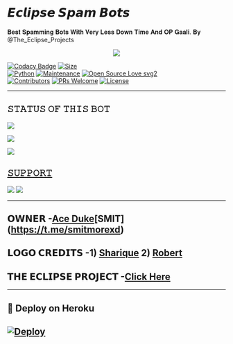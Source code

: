 # 𝙀𝙘𝙡𝙞𝙥𝙨𝙚 𝙎𝙥𝙖𝙢 𝘽𝙤𝙩𝙨
 𝐁𝐞𝐬𝐭 𝐒𝐩𝐚𝐦𝐦𝐢𝐧𝐠 𝐁𝐨𝐭𝐬 𝐖𝐢𝐭𝐡 𝐕𝐞𝐫𝐲 𝐋𝐞𝐬𝐬 𝐃𝐨𝐰𝐧 𝐓𝐢𝐦𝐞 𝐀𝐧𝐝 𝐎𝐏 𝐆𝐚𝐚𝐥𝐢. 𝐁𝐲 @The_Eclipse_Projects
 
 <p align="center">
  <img src="https://telegra.ph/file/ec456c11d8ac80242cfe5.jpg">
</p>


[![Codacy Badge](https://api.codacy.com/project/badge/Grade/f7c51539e67b483bb8d7749acca51d3a)](https://app.codacy.com/gh/dangerousjatt/SpamBot-2.0?utm_source=github.com&utm_medium=referral&utm_content=dangerousjatt/SpamBot-2.0&utm_campaign=Badge_Grade_Settings)
[![Size](https://img.shields.io/github/repo-size/dangerousjatt/SpamBot-2.0?style=flat-square&color=green)](https://github.com/acexduke/EclipseSpamBots)   
[![Python](https://img.shields.io/badge/Python-v3.9-blue)](https://www.python.org/)
[![Maintenance](https://img.shields.io/badge/Maintained%3F-yes-green.svg)](https://github.com/acexduke/EclipseSpamBotsgraphs/commit-activity)
[![Open Source Love svg2](https://badges.frapsoft.com/os/v2/open-source.svg?v=103)](https://github.com/dangerousjatt/SpamBot-2.0)   
[![Contributors](https://img.shields.io/github/contributors/dangerousjatt/SpamBot-2.0?style=flat-square&color=green)](https://github.com/acexduke/EclipseSpamBotsgraphs/contributors)
[![PRs Welcome](https://img.shields.io/badge/PRs-welcome-brightgreen.svg?style=flat-square)](https://makeapullrequest.com)
[![License](https://img.shields.io/badge/License-AGPL-blue)](https://github.com/acexduke/EclipseSpamBotsblob/main/LICENSE)

----

## 𝚂𝚃𝙰𝚃𝚄𝚂 𝙾𝙵 𝚃𝙷𝙸𝚂 𝙱𝙾𝚃 
<p align="left"><a href="https://github.com/acexduke/EclipseSpamBotsnetwork/members"><img src="https://img.shields.io/github/forks/dangerousjatt/SpamBot-2.0?label=Forks&logoColor=Black&style=social"></a><p align="left"><a href="https://github.com/acexduke/EclipseSpamBotsstargazers"><img src="https://img.shields.io/github/stars/dangerousjatt/SpamBot-2.0?logoColor=Blue&style=social"></a><p align="left"><a href="https://github.com/dangerousjatt/SpamBot-2.0"></a><p align="left"><a href="https://github.com/dangerousjatt/SpamBot-2.0?"><img src="https://img.shields.io/github/last-commit/dangerousjatt/SpamBot-2.0?style=plastic"></

-------------------------------------------------

## 𝚂𝚄𝙿𝙿𝙾𝚁𝚃 
                          
<a href="https://t.me/SinX_Support"><img src="https://img.shields.io/badge/Join-SUPPORT%20GROUP-red.svg?logo=Telegram"></a>
<a href="https://t.me/SinXBots"><img src="https://img.shields.io/badge/Join-SUPPORT%20CHANNEL-red.svg?logo=Telegram"></a>

-------------------------------------------------
## 𝗢𝗪𝗡𝗘𝗥 -[Ace Duke](https://t.me/aceduke_sinx)[SMIT] (https://t.me/smitmorexd)
## 𝗟𝗢𝗚𝗢 𝗖𝗥𝗘𝗗𝗜𝗧𝗦 -1) [Sharique](https://t.me/AnonymousTechnician) 2) [Robert](https://t.me/@EL_DRAGO_DESTRUCTOR)
## 𝗧𝗛𝗘 𝗘𝗖𝗟𝗜𝗣𝗦𝗘 𝗣𝗥𝗢𝗝𝗘𝗖𝗧 -[Click Here](https://t.me/The_Eclipse_Projects)
-------------------------------------------------

## 🚀 Deploy on Heroku 
[![Deploy](https://www.herokucdn.com/deploy/button.svg)](https://www.heroku.com/deploy?template=https://github.com/acexduke/EclipseSpamBots)
------------------------------------------------
